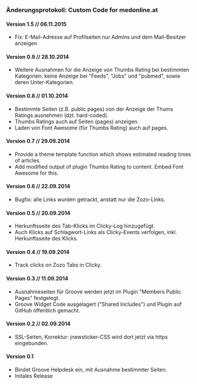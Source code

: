 ### Änderungsprotokoll: Custom Code for medonline.at

#### Version 1.5 // 06.11.2015
* Fix: E-Mail-Adresse auf Profilseiten nur Admins und dem Mail-Besitzer anzeigen

#### Version 0.9 // 28.10.2014

* Weitere Ausnahmen für die Anzeige von Thumbs Rating bei bestimmten Kategorien: keine Anzeige bei "Feeds", "Jobs" und "pubmed", sowie deren Unter-Kategorien.


#### Version 0.8 // 01.10.2014

* Bestimmte Seiten (z.B. public pages) von der Anzeige der Thums Ratings ausnehmen (dzt. hard-coded).
* Thumbs Ratings auch auf Seiten (pages) anzeigen.
* Laden von Font Awesome (für Thumbs Rating) auch auf pages.

#### Version 0.7 // 29.09.2014

* Provide a theme template function which shows estimated reading times of articles.
* Add modified output of plugin Thumbs Rating to content. Embed Font Awesome for this.


#### Version 0.6 // 22.09.2014

* Bugfix: alle Links wurden getrackt, anstatt nur die Zozo-Links.


#### Version 0.5 // 20.09.2014

* Herkunftsseite des Tab-Klicks im Clicky-Log hinzugefügt.
* Auch Klicks auf Schlagwort-Links als Clicky-Events verfolgen, inkl. Herkunftsseite des Klicks.


#### Version 0.4 // 19.09.2014

* Track clicks on Zozo Tabs in Clicky.


#### Version 0.3 // 11.09.2014

* Ausnahmeseiten für Groove werden jetzt im Plugin "Members Public Pages" festgelegt.
* Groove Widget Code ausgelagert ("Shared Includes") und Plugin auf GitHub öffentlich gemacht.


#### Version 0.2 // 02.09.2014

* SSL-Seiten, Korrektur: jnewsticker-CSS wird dort jetzt via https eingebunden.


#### Version 0.1

* Bindet Groove Helpdesk ein, mit Ausnahme bestimmter Seiten.
* Initales Release

